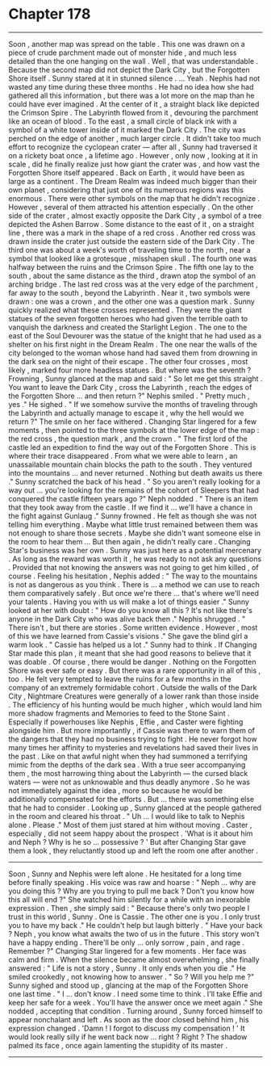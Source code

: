 
# Chapter 178


---

Soon , another map was spread on the table . This one was drawn on a piece of crude parchment made out of monster hide , and much less detailed than the one hanging on the wall .
Well , that was understandable . Because the second map did not depict the Dark City , but the Forgotten Shore itself . Sunny stared at it in stunned silence .
… Yeah . Nephis had not wasted any time during these three months .
He had no idea how she had gathered all this information , but there was a lot more on the map than he could have ever imagined .
At the center of it , a straight black like depicted the Crimson Spire . The Labyrinth flowed from it , devouring the parchment like an ocean of blood . To the east , a small circle of black ink with a symbol of a white tower inside of it marked the Dark City .
The city was perched on the edge of another , much larger circle . It didn't take too much effort to recognize the cyclopean crater — after all , Sunny had traversed it on a rickety boat once , a lifetime ago . However , only now , looking at it in scale , did he finally realize just how giant the crater was , and how vast the Forgotten Shore itself appeared .
Back on Earth , it would have been as large as a continent .
The Dream Realm was indeed much bigger than their own planet , considering that just one of its numerous regions was this enormous .
There were other symbols on the map that he didn't recognize . However , several of them attracted his attention especially .
On the other side of the crater , almost exactly opposite the Dark City , a symbol of a tree depicted the Ashen Barrow . Some distance to the east of it , on a straight line , there was a mark in the shape of a red cross .
Another red cross was drawn inside the crater just outside the eastern side of the Dark City . The third one was about a week's worth of traveling time to the north , near a symbol that looked like a grotesque , misshapen skull . The fourth one was halfway between the ruins and the Crimson Spire . The fifth one lay to the south , about the same distance as the third , drawn atop the symbol of an arching bridge .
The last red cross was at the very edge of the parchment , far away to the south , beyond the Labyrinth . Near it , two symbols were drawn : one was a crown , and the other one was a question mark .
Sunny quickly realized what these crosses represented .
They were the giant statues of the seven forgotten heroes who had given the terrible oath to vanquish the darkness and created the Starlight Legion .
The one to the east of the Soul Devourer was the statue of the knight that he had used as a shelter on his first night in the Dream Realm . The one near the walls of the city belonged to the woman whose hand had saved them from drowning in the dark sea on the night of their escape .
The other four crosses , most likely , marked four more headless statues .
But where was the seventh ?
Frowning , Sunny glanced at the map and said :
" So let me get this straight . You want to leave the Dark City , cross the Labyrinth , reach the edges of the Forgotten Shore … and then return ?"
Nephis smiled .
" Pretty much , yes ."
He sighed .
" If we somehow survive the months of traveling through the Labyrinth and actually manage to escape it , why the hell would we return ?"
The smile on her face withered . Changing Star lingered for a few moments , then pointed to the three symbols at the lower edge of the map : the red cross , the question mark , and the crown .
" The first lord of the castle led an expedition to find the way out of the Forgotten Shore . This is where their trace disappeared . From what we were able to learn , an unassailable mountain chain blocks the path to the south . They ventured into the mountains … and never returned . Nothing but death awaits us there ."
Sunny scratched the back of his head .
" So you aren't really looking for a way out … you're looking for the remains of the cohort of Sleepers that had conquered the castle fifteen years ago ?"
Neph nodded .
" There is an item that they took away from the castle . If we find it … we'll have a chance in the fight against Gunlaug ."
Sunny frowned . He felt as though she was not telling him everything . Maybe what little trust remained between them was not enough to share those secrets . Maybe she didn't want someone else in the room to hear them …
But then again , he didn't really care . Changing Star's business was her own . Sunny was just here as a potential mercenary . As long as the reward was worth it , he was ready to not ask any questions .
Provided that not knowing the answers was not going to get him killed , of course .
Feeling his hesitation , Nephis added :
" The way to the mountains is not as dangerous as you think . There is … a method we can use to reach them comparatively safely . But once we're there ... that's where we'll need your talents . Having you with us will make a lot of things easier ."
Sunny looked at her with doubt :
" How do you know all this ? It's not like there's anyone in the Dark City who was alive back then ."
Nephis shrugged .
" There isn't , but there are stories . Some written evidence . However , most of this we have learned from Cassie's visions ."
She gave the blind girl a warm look .
" Cassie has helped us a lot ."
Sunny had to think . If Changing Star made this plan , it meant that she had good reasons to believe that it was doable . Of course , there would be danger . Nothing on the Forgotten Shore was ever safe or easy . But there was a rare opportunity in all of this , too .
He felt very tempted to leave the ruins for a few months in the company of an extremely formidable cohort . Outside the walls of the Dark City , Nightmare Creatures were generally of a lower rank than those inside . The efficiency of his hunting would be much higher , which would land him more shadow fragments and Memories to feed to the Stone Saint .
Especially if powerhouses like Nephis , Effie , and Caster were fighting alongside him . But more importantly , if Cassie was there to warn them of the dangers that they had no business trying to fight .
He never forgot how many times her affinity to mysteries and revelations had saved their lives in the past . Like on that awful night when they had summoned a terrifying mimic from the depths of the dark sea .
With a true seer accompanying them , the most harrowing thing about the Labyrinth — the cursed black waters — were not as unknowable and thus deadly anymore .
So he was not immediately against the idea , more so because he would be additionally compensated for the efforts .
But … there was something else that he had to consider .
Looking up , Sunny glanced at the people gathered in the room and cleared his throat .
" Uh … I would like to talk to Nephis alone . Please ."
Most of them just stared at him without moving . Caster , especially , did not seem happy about the prospect .
'What is it about him and Neph ? Why is he so … possessive ? '
But after Changing Star gave them a look , they reluctantly stood up and left the room one after another .
***
Soon , Sunny and Nephis were left alone .
He hesitated for a long time before finally speaking . His voice was raw and hoarse :
" Neph … why are you doing this ? Why are you trying to pull me back ? Don't you know how this all will end ?"
She watched him silently for a while with an inexorable expression . Then , she simply said :
" Because there's only two people I trust in this world , Sunny . One is Cassie . The other one is you . I only trust you to have my back ."
He couldn't help but laugh bitterly .
" Have your back ? Neph , you know what awaits the two of us in the future . This story won't have a happy ending . There'll be only ... only sorrow , pain , and rage . Remember ?"
Changing Star lingered for a few moments . Her face was calm and firm . When the silence became almost overwhelming , she finally answered :
" Life is not a story , Sunny . It only ends when you die ."
He smiled crookedly , not knowing how to answer .
" So ? Will you help me ?"
Sunny sighed and stood up , glancing at the map of the Forgotten Shore one last time .
" I … don't know . I need some time to think . I'll take Effie and keep her safe for a week . You'll have the answer once we meet again ."
She nodded , accepting that condition .
Turning around , Sunny forced himself to appear nonchalant and left .
As soon as the door closed behind him , his expression changed .
'Damn ! I forgot to discuss my compensation ! '
It would look really silly if he went back now … right ?
Right ?
The shadow palmed its face , once again lamenting the stupidity of its master .

---

